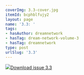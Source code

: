 ```yaml
---
coverImg: 3.3-cover.jpg
itemId: bcphblfujy2
layout: page
name: '3.3: '
tags:
- hasAuthor: dreamnetwork
- hasTag: dream-network-volume-3
- hasTag: dreamnetwork
type: post
urlSlug: '3.3'
---
```

<img class="card-journal-img" src="../images/3.3-rect.jpg"/><a href="../files/pdfs/Volume_3/3.3-The-Dream-Network-Volume-3-No-3.pdf" download="">Download issue 3.3</a>